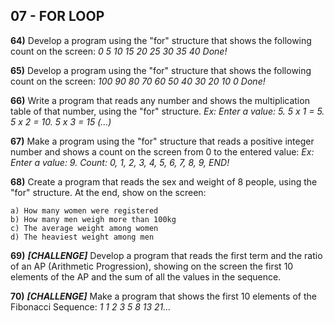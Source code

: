 ## 07 - FOR LOOP
**64)** Develop a program using the "for" structure that shows the following count on the screen:
*0 5 10 15 20 25 30 35 40 Done!*

**65)** Develop a program using the "for" structure that shows the following count on the screen:
*100 90 80 70 60 50 40 30 20 10 0 Done!*

**66)** Write a program that reads any number and shows the multiplication table of that number, using the "for" structure. *Ex: Enter a value: 5. 5 x 1 = 5. 5 x 2 = 10. 5 x 3 = 15 (...)*

**67)** Make a program using the "for" structure that reads a positive integer number and shows a count on the screen from 0 to the entered value: *Ex: Enter a value: 9. Count: 0, 1, 2, 3, 4, 5, 6, 7, 8, 9, END!*

**68)** Create a program that reads the sex and weight of 8 people, using the "for" structure. At the end, show on the screen:

	a) How many women were registered 
	b) How many men weigh more than 100kg 
	c) The average weight among women 
	d) The heaviest weight among men

**69)** ***[CHALLENGE]*** Develop a program that reads the first term and the ratio of an AP (Arithmetic Progression), showing on the screen the first 10 elements of the AP and the sum of all the values ​​in the sequence.

**70)** ***[CHALLENGE]*** Make a program that shows the first 10 elements of the Fibonacci Sequence:
*1 1 2 3 5 8 13 21...*